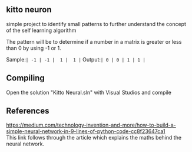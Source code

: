 ## kitto neuron
simple project to identify small patterns to further understand the concept of the self learning algorithm

The pattern will be to determine if a number in a matrix is greater or less than 0 by using -1 or 1.

Sample:`
 | -1 | -1
 |  1 |  1
 |
 `
Output:`
 | 0 | 0
 | 1 | 1
 |
`
## Compiling
Open the solution "Kitto Neural.sln" with Visual Studios and compile

## References
https://medium.com/technology-invention-and-more/how-to-build-a-simple-neural-network-in-9-lines-of-python-code-cc8f23647ca1  
This link follows through the article which explains the maths behind the neural network.
